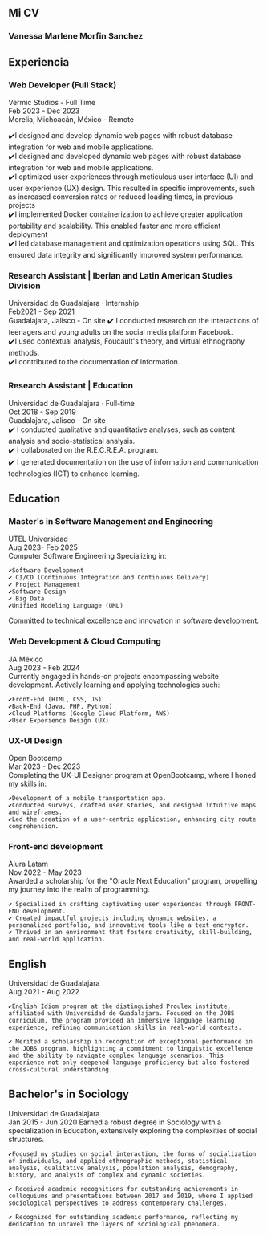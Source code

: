 ## Mi CV

### Vanessa Marlene Morfin Sanchez

## Experiencia 

### Web Developer (Full Stack) 
Vermic Studios - Full Time <br>
Feb 2023 - Dec 2023 <br>
Morelia, Michoacán, México - Remote <br>

✔️I designed and develop dynamic web pages with robust database integration for web and mobile applications. <br>
✔️I designed and developed dynamic web pages with robust database integration for web and mobile applications. <br>
✔️I optimized user experiences through meticulous user interface (UI) and user experience (UX) design. This resulted in specific improvements, such as increased conversion rates or reduced loading times, in previous projects <br>
✔️I implemented Docker containerization to achieve greater application portability and scalability. This enabled faster and more efficient deployment <br>
✔️I led database management and optimization operations using SQL. This ensured data integrity and significantly improved system performance. <br>

### Research Assistant | Iberian and Latin American Studies Division
Universidad de Guadalajara · Internship <br>
Feb2021 - Sep 2021 <br>
Guadalajara, Jalisco - On site 
✔️ I conducted research on the interactions of teenagers and young adults on the social media platform Facebook. <br>
✔️I used contextual analysis, Foucault's theory, and virtual ethnography methods. <br>
✔️I contributed to the documentation of information. <br>

### Research Assistant | Education
Universidad de Guadalajara · Full-time <br>
Oct 2018 - Sep 2019 <br>
Guadalajara, Jalisco - On site <br>
✔️ I conducted qualitative and quantitative analyses, such as content analysis and socio-statistical analysis. <br>
✔️ I collaborated on the R.E.C.R.E.A. program. <br>
✔️ I generated documentation on the use of information and communication technologies (ICT) to enhance learning. <br>

## Education 

### Master's in Software Management and Engineering
UTEL Universidad <br>
Aug 2023- Feb 2025 <br>
Computer Software Engineering
Specializing in:

    ✔Software Development
    ✔ CI/CD (Continuous Integration and Continuous Delivery)
    ✔ Project Management
    ✔Software Design
    ✔ Big Data
    ✔Unified Modeling Language (UML)

Committed to technical excellence and innovation in software development.

### Web Development & Cloud Computing
JA México <br>
Aug 2023 - Feb 2024 <br>
Currently engaged in hands-on projects encompassing website development. Actively learning and applying technologies such:

    ✔Front-End (HTML, CSS, JS)
    ✔Back-End (Java, PHP, Python)
    ✔Cloud Platforms (Google Cloud Platform, AWS)
    ✔User Experience Design (UX)

### UX-UI Design
Open Bootcamp <br>
Mar 2023 - Dec 2023 <br>
Completing the UX-UI Designer program at OpenBootcamp, where I honed my skills in:

    ✔Development of a mobile transportation app.
    ✔Conducted surveys, crafted user stories, and designed intuitive maps and wireframes.
    ✔Led the creation of a user-centric application, enhancing city route comprehension.

### Front-end development
Alura Latam <br>
Nov 2022 - May 2023 <br>
Awarded a scholarship for the "Oracle Next Education" program, propelling my journey into the realm of programming.
```
✔ Specialized in crafting captivating user experiences through FRONT-END development.
✔ Created impactful projects including dynamic websites, a personalized portfolio, and innovative tools like a text encryptor.
✔ Thrived in an environment that fosters creativity, skill-building, and real-world application.
```

## English 
Universidad de Guadalajara <br>
Aug 2021 - Aug 2022
```
✔English Idiom program at the distinguished Proulex institute, affiliated with Universidad de Guadalajara. Focused on the JOBS curriculum, the program provided an immersive language learning experience, refining communication skills in real-world contexts.

✔ Merited a scholarship in recognition of exceptional performance in the JOBS program, highlighting a commitment to linguistic excellence and the ability to navigate complex language scenarios. This experience not only deepened language proficiency but also fostered cross-cultural understanding.
```

## Bachelor's in Sociology
Universidad de Guadalajara <br>
Jan 2015 - Jun 2020
Earned a robust degree in Sociology with a specialization in Education, extensively exploring the complexities of social structures.
```
✔Focused my studies on social interaction, the forms of socialization of individuals, and applied ethnographic methods, statistical analysis, qualitative analysis, population analysis, demography, history, and analysis of complex and dynamic societies.

✔ Received academic recognitions for outstanding achievements in colloquiums and presentations between 2017 and 2019, where I applied sociological perspectives to address contemporary challenges.

✔ Recognized for outstanding academic performance, reflecting my dedication to unravel the layers of sociological phenomena.
```














